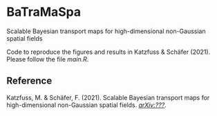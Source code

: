 # BaTraMaSpa
Scalable Bayesian transport maps for high-dimensional non-Gaussian spatial fields

Code to reproduce the figures and results in Katzfuss & Schäfer (2021). Please follow the file *main.R*.

## Reference
Katzfuss, M. & Schäfer, F. (2021). Scalable Bayesian transport maps for high-dimensional non-Gaussian spatial fields. [*arXiv:???*](https://arxiv.org/abs/???).
